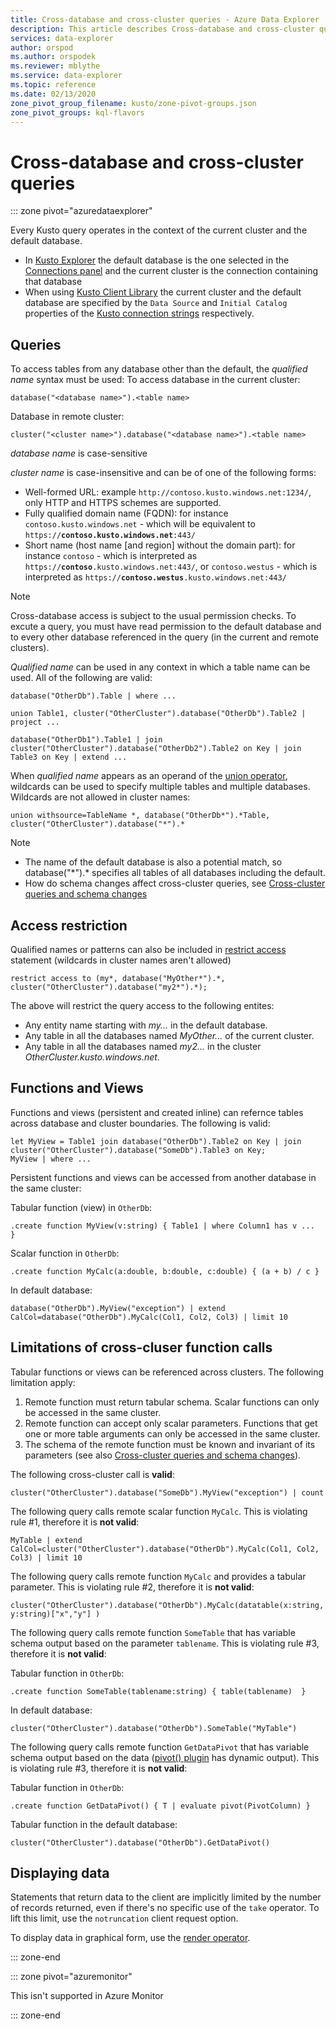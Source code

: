 ```yaml
---
title: Cross-database and cross-cluster queries - Azure Data Explorer | Microsoft Docs
description: This article describes Cross-database and cross-cluster queries in Azure Data Explorer.
services: data-explorer
author: orspod
ms.author: orspodek
ms.reviewer: mblythe
ms.service: data-explorer
ms.topic: reference
ms.date: 02/13/2020
zone_pivot_group_filename: kusto/zone-pivot-groups.json
zone_pivot_groups: kql-flavors
---
```

# Cross-database and cross-cluster queries

::: zone pivot="azuredataexplorer"

Every Kusto query operates in the context of the current cluster and the default database.
* In [Kusto Explorer](../tools/kusto-explorer.md) the default database is the one selected in the [Connections panel](../tools/kusto-explorer.md#connections-panel) and the current cluster is the connection containing that database
* When using [Kusto Client Library](../api/netfx/about-kusto-data.md) the current cluster and the default database are specified by the `Data Source` and `Initial Catalog` properties of 
 the [Kusto connection strings](../api/connection-strings/kusto.md) respectively.

## Queries
To access tables from any database other than the default, the *qualified name* syntax must be used:
To access database in the current cluster:
```kusto
database("<database name>").<table name>
```
Database in remote cluster:
```kusto
cluster("<cluster name>").database("<database name>").<table name>
```

*database name* is case-sensitive

*cluster name* is case-insensitive and can be of one of the following forms:
* Well-formed URL: example `http://contoso.kusto.windows.net:1234/`, only HTTP and HTTPS schemes are supported.
* Fully qualified domain name (FQDN): for instance `contoso.kusto.windows.net` - which will be equivalent to `https://`**`contoso.kusto.windows.net`**`:443/`
* Short name (host name [and region] without the domain part): for instance `contoso` - which is interpreted as `https://`**`contoso`**`.kusto.windows.net:443/`, or `contoso.westus` - which is interpreted as `https://`**`contoso.westus`**`.kusto.windows.net:443/`

> [!NOTE]
> Cross-database access is subject to the usual permission checks.
> To excute a query, you must have read permission to the default database and
> to every other database referenced in the query (in the current and remote clusters).

*Qualified name* can be used in any context in which a table name can be used.
All of the following are valid:

```kusto
database("OtherDb").Table | where ...

union Table1, cluster("OtherCluster").database("OtherDb").Table2 | project ...

database("OtherDb1").Table1 | join cluster("OtherCluster").database("OtherDb2").Table2 on Key | join Table3 on Key | extend ...
```

When *qualified name* appears as an operand of the [union operator](./unionoperator.md), wildcards can be used to specify multiple tables
and multiple databases. Wildcards are not allowed in cluster names:

```kusto
union withsource=TableName *, database("OtherDb*").*Table, cluster("OtherCluster").database("*").*
```

> [!NOTE]
>* The name of the default database is also a potential match, so database("&#42;").* specifies all tables of all databases
> including the default.
>* How do schema changes affect cross-cluster queries, see [Cross-cluster queries and schema changes](../concepts/crossclusterandschemachanges.md)

## Access restriction 
Qualified names or patterns can also be included in [restrict access](./restrictstatement.md) statement (wildcards in cluster names aren't allowed)
```kusto
restrict access to (my*, database("MyOther*").*, cluster("OtherCluster").database("my2*").*);
```

The above will restrict the query access to the following entites:

* Any entity name starting with *my...* in the default database. 
* Any table in all the databases named *MyOther...* of the current cluster.
* Any table in all the databases named *my2...* in the cluster *OtherCluster.kusto.windows.net*.

## Functions and Views

Functions and views (persistent and created inline) can refernce tables across database and cluster boundaries. The following is valid:

```kusto
let MyView = Table1 join database("OtherDb").Table2 on Key | join cluster("OtherCluster").database("SomeDb").Table3 on Key;
MyView | where ...
```

Persistent functions and views can be accessed from another database in the same cluster:

Tabular function (view) in `OtherDb`:

```kusto
.create function MyView(v:string) { Table1 | where Column1 has v ...  }  
```

Scalar function in `OtherDb`:
```kusto
.create function MyCalc(a:double, b:double, c:double) { (a + b) / c }  
```

In default database:

```kusto
database("OtherDb").MyView("exception") | extend CalCol=database("OtherDb").MyCalc(Col1, Col2, Col3) | limit 10
```

## Limitations of cross-cluser function calls

Tabular functions or views can be referenced across clusters. The following limitation apply:

1. Remote function must return tabular schema. Scalar functions can only be accessed in the same cluster.
2. Remote function can accept only scalar parameters. Functions that get one or more table arguments can only be accessed in the same cluster.
3. The schema of the remote function must be known and invariant of its parameters (see also [Cross-cluster queries and schema changes](../concepts/crossclusterandschemachanges.md)).

The following cross-cluster call is **valid**:

```kusto
cluster("OtherCluster").database("SomeDb").MyView("exception") | count
```

The following query calls remote scalar function `MyCalc`.
This is violating rule #1, therefore it is **not valid**:

```kusto
MyTable | extend CalCol=cluster("OtherCluster").database("OtherDb").MyCalc(Col1, Col2, Col3) | limit 10
```

The following query calls remote function `MyCalc` and provides a tabular parameter.
This is violating rule #2, therefore it is **not valid**:

```kusto
cluster("OtherCluster").database("OtherDb").MyCalc(datatable(x:string, y:string)["x","y"] ) 
```

The following query calls remote function `SomeTable` that has variable schema output based on the parameter `tablename`.
This is violating rule #3, therefore it is **not valid**:

Tabular function in `OtherDb`:
```kusto
.create function SomeTable(tablename:string) { table(tablename)  }  
```

In default database:
```kusto
cluster("OtherCluster").database("OtherDb").SomeTable("MyTable")
```

The following query calls remote function `GetDataPivot` that has variable schema output based on the data ([pivot() plugin](pivotplugin.md) has dynamic output).
This is violating rule #3, therefore it is **not valid**:

Tabular function in `OtherDb`:
```kusto
.create function GetDataPivot() { T | evaluate pivot(PivotColumn) }  
```

Tabular function in the default database:
```kusto
cluster("OtherCluster").database("OtherDb").GetDataPivot()
```

## Displaying data

Statements that return data to the client are implicitly limited
by the number of records returned, even if there's no specific use
of the `take` operator. To lift this limit, use the `notruncation`
client request option.

To display data in graphical form, use the [render operator](renderoperator.md).

::: zone-end

::: zone pivot="azuremonitor"

This isn't supported in Azure Monitor

::: zone-end